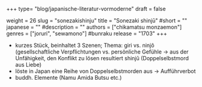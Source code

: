 +++
type= "blog/japanische-literatur-vormoderne"
draft = false

weight = 26
slug = "sonezakishinju"
title = "Sonezaki shinjū"
#short = ""
japanese = ""
#description = ""
authors = ["chikamatsu monzaemon"]
genres = ["joruri", "sewamono"] #bunraku
release = "1703"
+++

- kurzes Stück, beinhaltet 3 Szenen; Thema: giri vs. ninjô (gesellschaftliche Verpflichtungen vs. persönliche Gefühle -> aus der Unfähigkeit, den Konflikt zu lösen resultiert shinjû (Doppelselbstmord aus Liebe)
- löste in Japan eine Reihe von Doppelselbstmorden aus -> Aufführverbot
- buddh. Elemente (Namu Amida Butsu etc.)